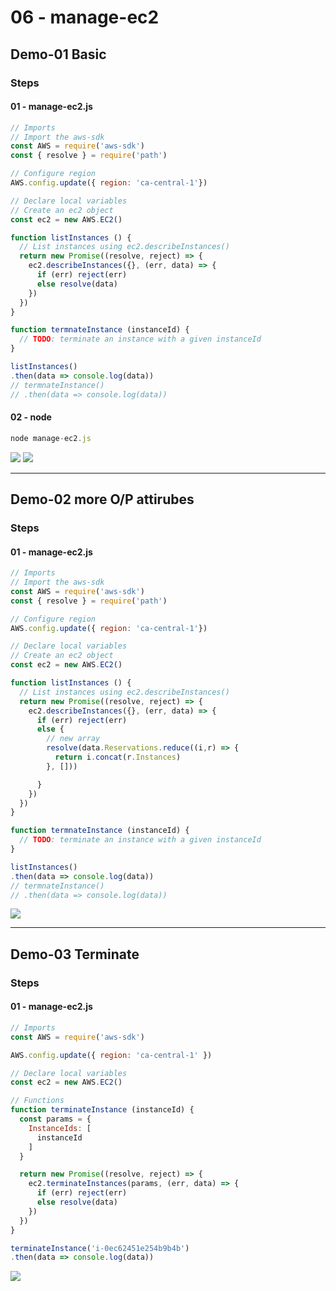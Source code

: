 # 06 - manage-ec2

## Demo-01 Basic
### Steps
#### 01 - manage-ec2.js
````js
// Imports
// Import the aws-sdk
const AWS = require('aws-sdk')
const { resolve } = require('path')

// Configure region
AWS.config.update({ region: 'ca-central-1'})

// Declare local variables
// Create an ec2 object
const ec2 = new AWS.EC2()

function listInstances () {
  // List instances using ec2.describeInstances()
  return new Promise((resolve, reject) => {
    ec2.describeInstances({}, (err, data) => {
      if (err) reject(err)
      else resolve(data)
    })
  })
}

function termnateInstance (instanceId) {
  // TODO: terminate an instance with a given instanceId
}

listInstances()
.then(data => console.log(data))
// termnateInstance()
// .then(data => console.log(data))
````

#### 02 - node
````js
node manage-ec2.js
````
[<img src="https://i.imgur.com/JOl5rmI.png">](https://i.imgur.com/JOl5rmI.png)
[<img src="https://i.imgur.com/hHEyPhr.png">](https://i.imgur.com/hHEyPhr.png)

---

## Demo-02 more O/P attirubes
### Steps
#### 01 - manage-ec2.js
````js
// Imports
// Import the aws-sdk
const AWS = require('aws-sdk')
const { resolve } = require('path')

// Configure region
AWS.config.update({ region: 'ca-central-1'})

// Declare local variables
// Create an ec2 object
const ec2 = new AWS.EC2()

function listInstances () {
  // List instances using ec2.describeInstances()
  return new Promise((resolve, reject) => {
    ec2.describeInstances({}, (err, data) => {
      if (err) reject(err)
      else {
        // new array
        resolve(data.Reservations.reduce((i,r) => {
          return i.concat(r.Instances)
        }, []))

      } 
    })
  })
}

function termnateInstance (instanceId) {
  // TODO: terminate an instance with a given instanceId
}

listInstances()
.then(data => console.log(data))
// termnateInstance()
// .then(data => console.log(data))
````
[<img src="https://i.imgur.com/PNBDQpF.png">](https://i.imgur.com/PNBDQpF.png)

---

## Demo-03 Terminate
### Steps
#### 01 - manage-ec2.js
````js
// Imports
const AWS = require('aws-sdk')

AWS.config.update({ region: 'ca-central-1' })

// Declare local variables
const ec2 = new AWS.EC2()

// Functions
function terminateInstance (instanceId) {
  const params = {
    InstanceIds: [
      instanceId
    ]
  }

  return new Promise((resolve, reject) => {
    ec2.terminateInstances(params, (err, data) => {
      if (err) reject(err)
      else resolve(data)
    })
  })
}

terminateInstance('i-0ec62451e254b9b4b')
.then(data => console.log(data))
````
[<img src="https://i.imgur.com/gGaW7xb.png">](https://i.imgur.com/gGaW7xb.png)
